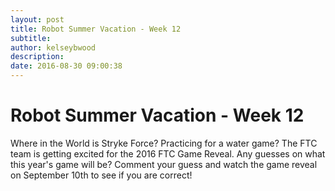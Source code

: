 ```yaml
---
layout: post
title: Robot Summer Vacation - Week 12
subtitle:
author: kelseybwood
description:
date: 2016-08-30 09:00:38
---
```


# Robot Summer Vacation - Week 12

Where in the World is Stryke Force? Practicing for a water game? The FTC team is getting excited for the 2016 FTC Game Reveal. Any guesses on what this year's game will be? Comment your guess and watch the game reveal on September 10th to see if you are correct!
